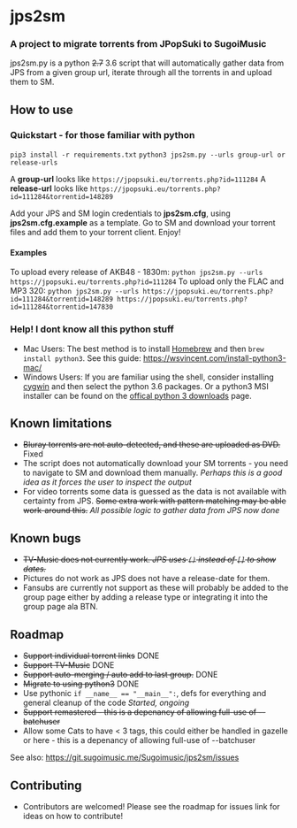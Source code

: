 # jps2sm

### A project to migrate torrents from JPopSuki to SugoiMusic

jps2sm.py is a python ~~2.7~~ 3.6 script that will automatically gather data from JPS from a given group url, iterate through all the torrents in and upload them to SM.

## How to use
### Quickstart - for those familiar with python
`pip3 install -r requirements.txt`
`python3 jps2sm.py --urls group-url or release-urls`

A **group-url** looks like `https://jpopsuki.eu/torrents.php?id=111284`
A **release-url** looks like `https://jpopsuki.eu/torrents.php?id=111284&torrentid=148289`

Add your JPS and SM login credentials to **jps2sm.cfg**, using **jps2sm.cfg.example** as a template.
Go to SM and download your torrent files and add them to your torrent client. Enjoy!
#### Examples
To upload every release of AKB48 - 1830m:
`python jps2sm.py --urls https://jpopsuki.eu/torrents.php?id=111284`
To upload only the FLAC and MP3 320:
`python jps2sm.py --urls https://jpopsuki.eu/torrents.php?id=111284&torrentid=148289 https://jpopsuki.eu/torrents.php?id=111284&torrentid=147830`
### Help! I dont know all this python stuff

* Mac Users: The best method is to install [Homebrew](https://brew.sh) and then `brew install python3`. See this guide: https://wsvincent.com/install-python3-mac/
* Windows Users: If you are familiar using the shell, consider installing [cygwin](https://cygwin.com/install.html) and then select the python 3.6 packages. Or a python3 MSI installer can be found on the [offical python 3 downloads](https://www.python.org/downloads/windows/) page.

## Known limitations
* ~~Bluray torrents are not auto-detected, and these are uploaded as DVD.~~ Fixed
* The script does not automatically download your SM torrents - you need to navigate to SM and download them manually. *Perhaps this is a good idea as it forces the user to inspect the output*
* For video torrents some data is guessed as the data is not available with certainty from JPS. ~~Some extra work with pattern matching may be able work-around this.~~ *All possible logic to gather data from JPS now done*

## Known bugs
* ~~TV-Music does not currently work. *JPS uses `()` instead of `[]` to show dates.*~~
* Pictures do not work as JPS does not have a release-date for them.
* Fansubs are currently not support as these will probably be added to the group page either by adding a release type or integrating it into the group page ala BTN.

## Roadmap
* ~~Support individual torrent links~~ DONE
* ~~Support TV-Music~~ DONE
* ~~Support auto-merging / auto add to last group.~~ DONE
* ~~Migrate to using python3~~ DONE
* Use pythonic `if __name__ == "__main__":`, defs for everything and general cleanup of the code *Started, ongoing*
* ~~Support remastered - this is a depenancy of allowing full-use of --batchuser~~
* Allow some Cats to have < 3 tags, this could either be handled in gazelle or here - this is a depenancy of allowing full-use of --batchuser

See also: https://git.sugoimusic.me/Sugoimusic/jps2sm/issues

## Contributing
* Contributors are welcomed! Please see the roadmap for issues link for ideas on how to contribute!
